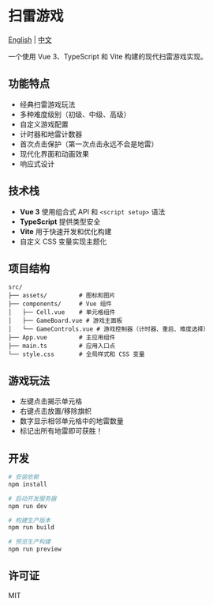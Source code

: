 # 扫雷游戏

[English](README.md) | [中文](README_zh.md)

一个使用 Vue 3、TypeScript 和 Vite 构建的现代扫雷游戏实现。

## 功能特点

- 经典扫雷游戏玩法
- 多种难度级别（初级、中级、高级）
- 自定义游戏配置
- 计时器和地雷计数器
- 首次点击保护（第一次点击永远不会是地雷）
- 现代化界面和动画效果
- 响应式设计

## 技术栈

- **Vue 3** 使用组合式 API 和 `<script setup>` 语法
- **TypeScript** 提供类型安全
- **Vite** 用于快速开发和优化构建
- 自定义 CSS 变量实现主题化

## 项目结构

```
src/
├── assets/         # 图标和图片
├── components/     # Vue 组件
│   ├── Cell.vue    # 单元格组件
│   ├── GameBoard.vue # 游戏主面板
│   └── GameControls.vue # 游戏控制器（计时器、重启、难度选择）
├── App.vue         # 主应用组件
├── main.ts         # 应用入口点
└── style.css       # 全局样式和 CSS 变量
```

## 游戏玩法

- 左键点击揭示单元格
- 右键点击放置/移除旗帜
- 数字显示相邻单元格中的地雷数量
- 标记出所有地雷即可获胜！

## 开发

```bash
# 安装依赖
npm install

# 启动开发服务器
npm run dev

# 构建生产版本
npm run build

# 预览生产构建
npm run preview
```

## 许可证

MIT
